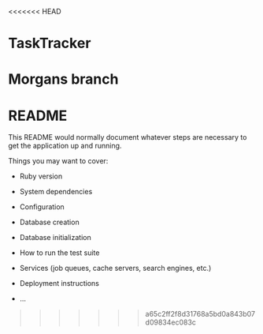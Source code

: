 <<<<<<< HEAD
# TaskTracker
Morgans branch
=======
# README

This README would normally document whatever steps are necessary to get the
application up and running.

Things you may want to cover:

* Ruby version

* System dependencies

* Configuration

* Database creation

* Database initialization

* How to run the test suite

* Services (job queues, cache servers, search engines, etc.)

* Deployment instructions

* ...
>>>>>>> a65c2ff2f8d31768a5bd0a843b07d09834ec083c

